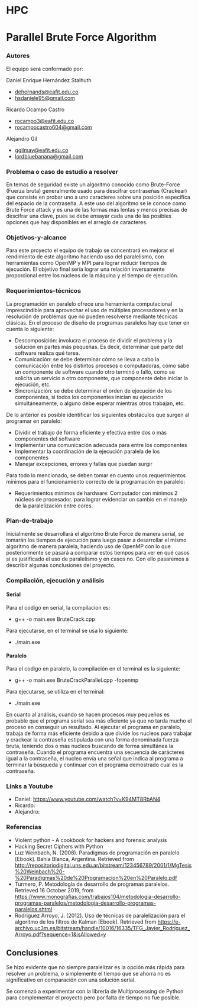 # HPC
# Parallel Brute Force Algorithm
### Autores
El equipo será conformado por:

Daniel Enrique Hernández Stalhuth
- dehernands@eafit.edu.co  
- hsdaniele95@gmail.com  

Ricardo Ocampo Castro
- rocampo3@eafit.edu.co 
- rocampocastro604@gmail.com  

Alejandro Gil
- ggilmay@eafit.edu.co 
- lordbluebanana@gmail.com

### Problema o caso de estudio a resolver
En temas de seguridad existe un algoritmo conocido como Brute-Force (Fuerza bruta) generalmente usado para descifrar contraseñas (Crackear) que consiste en probar uno a uno caracteres sobre una posición específica  del espacio de la contraseña. A este uso del algoritmo se le conoce como Brute Force attack y es una de las formas más lentas y menos precisas de descifrar una clave, pues se debe ensayar cada una de las posibles opciones que hay disponibles en el arreglo de caracteres.

### Objetivos-y-alcance
Para este proyecto el equipo de trabajo se concentrará en mejorar el rendimiento de este algoritmo haciendo uso del paralelismo, con herramientas como OpenMP y MPI para lograr reducir tiempos de ejecución. El objetivo final sería lograr una relación inversamente proporcional entre los núcleos de la máquina y  el tiempo de ejecución.

### Requerimientos-técnicos
La programación en paralelo ofrece una herramienta computacional imprescindible para aprovechar el uso de múltiples procesadores y en la resolución de problemas que no pueden resolverse mediante técnicas clásicas. En el proceso de diseño de programas paralelos hay que tener en cuenta lo siguiente:

- Descomposición: involucra el proceso de dividir el problema y la solución en partes más pequeñas. Es decir, determinar qué parte del software realiza qué tarea.
- Comunicación: se debe determinar cómo se lleva a cabo la comunicación entre los distintos procesos o computadoras, cómo sabe un componente de software cuando otro terminó o falló, como se solicita un servicio a otro componente, que componente debe iniciar la ejecución, etc.
- Sincronización: se debe determinar el orden de ejecución de los componentes, si todos los componentes inician su ejecución simultáneamente, o alguno debe esperar mientras otros trabajan, etc.

De lo anterior es posible identificar los siguientes obstáculos que surgen al programar en paralelo: 
- Dividir el trabajo de forma eficiente y efectiva entre dos o más componentes del software
- Implementar una comunicación adecuada para entre los componentes
- Implementar la coordinación de la ejecución paralela de los componentes
- Manejar excepciones, errores y fallas que puedan surgir

Para todo lo mencionado, se deben tomar en cuento unos requerimientos mínimos para el funcionamiento correcto de la programación en paralelo:
- Requerimientos mínimos de hardware: Computador con mínimos 2 núcleos de procesador. para lograr evidenciar un cambio en el manejo de la paralelización entre cores.

### Plan-de-trabajo

Inicialmente se desarrollará el algoritmo Brute Force de manera serial, se tomarán los tiempos de ejecución para luego pasar a desarrollar el mismo algoritmo de manera paralela,  haciendo uso de OpenMP con lo que posteriormente se pasará a comparar estos tiempos para ver en qué casos sí es justificado el uso de paralelismo y en casos no. Con ello pasaremos a describir algunas conclusiones del proyecto.

### Compilación, ejecución y análisis
#### Serial 
  Para el codigo en serial, la compilacion es:
  - g++ -o main.exe BruteCrack.cpp
  
  Para ejecutarse, en el terminal se usa lo siguiente:
  - ./main.exe
  
#### Paralelo
  Para el codigo en paralelo, la compilación en el terminal es la siguiente:
  - g++ -o main.exe BruteCrackParallel.cpp -fopenmp
  
  Para ejecutarse, se utiliza en el terminal:
  - ./main.exe
  
  En cuanto al análisis, cuando se hacen procesos muy pequeños es probable que el programa serial sea más eficiente ya que no tarda mucho el proceso en conseguir un resultado. Al ejecutar el programa en paralelo, trabaja de forma más eficiente debido a que divide los nucleos para trabajar y crackear la contraseña estipulada con una forma denominada fuerza bruta, teniendo dos o más nucleos buscando de forma simultánea la contraseña. Cuando el programa encuentra una secuencia de carácteres igual a la contraseña, el nucleo envía una señal que indica al programa a terminar la búsqueda y continuar con el programa demostrado cual es la contraseña.
  

### Links a Youtube

- Daniel: https://www.youtube.com/watch?v=K94MT8RbAN4 
- Ricardo:
- Alejandro:

### Referencias

- Violent python - A cookbook for hackers and forensic analysis
- Hacking Secret Ciphers with Python 
- Luz Weinbach, N. (2008). Paradigmas de programación en paralelo [Ebook]. Bahia Blanca, Argentina. Retrieved from http://repositoriodigital.uns.edu.ar/bitstream/123456789/2001/1/MgTesis%20Weinbach%20-%20Paradigmas%20de%20Programacion%20en%20Paralelo.pdf 
- Turmero, P. Metodología de desarrollo de programas paralelos. Retrieved 16 October 2019, from https://www.monografias.com/trabajos104/metodologia-desarrollo-programas-paralelos/metodologia-desarrollo-programas-paralelos.shtml 
- Rodriguez Arroyo, J. (2012). Uso de técnicas de paralelización para el algoritmo de los filtros de Kalman [Ebook]. Retrieved from https://e-archivo.uc3m.es/bitstream/handle/10016/16335/TFG_Javier_Rodriguez_Arroyo.pdf?sequence=1&isAllowed=y 

## Conclusiones

Se hizo evidente que no siempre paralelizar es la opción más rápida para resolver un problema, o simplemente el tiempo que se ahorra no es significativo en comparación con una solución serial.

Se comenzó a experimentar con la librería de Multiprocessing de Python para complementar el proyecto pero por falta de tiempo no fue posible.
